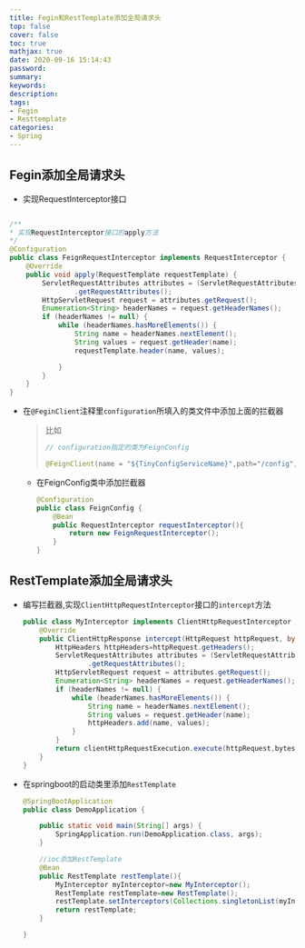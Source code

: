 ```yaml
---
title: Fegin和RestTemplate添加全局请求头
top: false
cover: false
toc: true
mathjax: true
date: 2020-09-16 15:14:43
password:
summary:
keywords:
description:
tags:
- Fegin
- Resttemplate
categories:
- Spring
---
```


## Fegin添加全局请求头

- 实现RequestInterceptor接口

```java

/**
* 实现RequestInterceptor接口的apply方法
*/
@Configuration
public class FeignRequestInterceptor implements RequestInterceptor {
    @Override
    public void apply(RequestTemplate requestTemplate) {
        ServletRequestAttributes attributes = (ServletRequestAttributes) RequestContextHolder
                .getRequestAttributes();
        HttpServletRequest request = attributes.getRequest();
        Enumeration<String> headerNames = request.getHeaderNames();
        if (headerNames != null) {
            while (headerNames.hasMoreElements()) {
                String name = headerNames.nextElement();
                String values = request.getHeader(name);
                requestTemplate.header(name, values);

            }
        }
    }
}

```

- 在`@FeginClient`注释里`configuration`所填入的类文件中添加上面的拦截器

  > 比如 
  >
  > ```java
  > // configuration指定的类为FeignConfig
  > 
  > @FeignClient(name = "${TinyConfigServiceName}",path="/config",configuration = FeignConfig.class)
  > ```
  - 在FeignConfig类中添加拦截器

    ```java
    @Configuration
    public class FeignConfig {
        @Bean
        public RequestInterceptor requestInterceptor(){
            return new FeignRequestInterceptor();
        }
    }
    ```

    

## RestTemplate添加全局请求头

- 编写拦截器,实现`ClientHttpRequestInterceptor`接口的`intercept`方法

  ```java
  public class MyInterceptor implements ClientHttpRequestInterceptor {
      @Override
      public ClientHttpResponse intercept(HttpRequest httpRequest, byte[] bytes, ClientHttpRequestExecution clientHttpRequestExecution) throws IOException {
          HttpHeaders httpHeaders=httpRequest.getHeaders();
          ServletRequestAttributes attributes = (ServletRequestAttributes) RequestContextHolder
                  .getRequestAttributes();
          HttpServletRequest request = attributes.getRequest();
          Enumeration<String> headerNames = request.getHeaderNames();
          if (headerNames != null) {
              while (headerNames.hasMoreElements()) {
                  String name = headerNames.nextElement();
                  String values = request.getHeader(name);
                  httpHeaders.add(name, values);
              }
          }
          return clientHttpRequestExecution.execute(httpRequest,bytes);
      }
  }
  ```

  

- 在springboot的启动类里添加`RestTemplate`

  ```java
  @SpringBootApplication
  public class DemoApplication {
  
      public static void main(String[] args) {
          SpringApplication.run(DemoApplication.class, args);
      }
  
      //ioc添加RestTemplate
      @Bean
      public RestTemplate restTemplate(){
          MyInterceptor myInterceptor=new MyInterceptor();
          RestTemplate restTemplate=new RestTemplate();
          restTemplate.setInterceptors(Collections.singletonList(myInterceptor));
          return restTemplate;
      }
  
  }
  ```

  